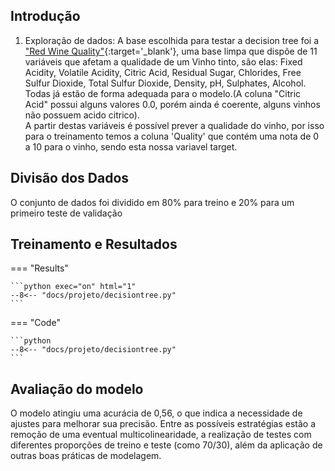 ## Introdução
1. Exploração de dados: A base escolhida para testar a decision tree foi a ["Red Wine Quality"](https://www.kaggle.com/datasets/lovishbansal123/red-wine-quality/data){:target='_blank'}, uma base limpa que dispõe de 11 variáveis que afetam a qualidade de um Vinho tinto, são elas: Fixed Acidity, Volatile Acidity, Citric Acid, Residual Sugar, Chlorides, Free Sulfur Dioxide, Total Sulfur Dioxide, Density, pH, Sulphates, Alcohol. Todas já estão de forma adequada para o modelo.(A coluna "Citric Acid" possui alguns valores 0.0, porém ainda é coerente, alguns vinhos não possuem acido citrico).  
A partir destas variáveis é possível prever a qualidade do vinho, por isso para o treinamento temos a coluna 'Quality' que contém uma nota de 0 a 10 para o vinho, sendo esta nossa variavel target.
    

## Divisão dos Dados

O conjunto de dados foi dividido em 80% para treino e 20% para um primeiro teste de validação


## Treinamento e Resultados


=== "Results"

    ```python exec="on" html="1"
    --8<-- "docs/projeto/decisiontree.py"
    ```

=== "Code"

    ```python
    --8<-- "docs/projeto/decisiontree.py"
    ```


## Avaliação do modelo

O modelo atingiu uma acurácia de 0,56, o que indica a necessidade de ajustes para melhorar sua precisão. Entre as possíveis estratégias estão a remoção de uma eventual multicolinearidade, a realização de testes com diferentes proporções de treino e teste (como 70/30), além da aplicação de outras boas práticas de modelagem.